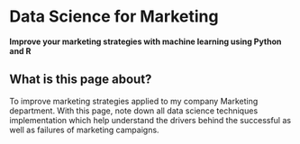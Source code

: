 # Data Science for Marketing

**Improve your marketing strategies with machine learning using Python and R**

## What is this page about?

To improve marketing strategies applied to my company Marketing department. With this page, note down all data science techniques implementation which help understand the drivers behind the successful as well as failures of marketing campaigns.

### 



